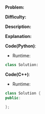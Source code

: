 **Problem:** 

**Difficulty:** 

**Description:** 

**Explanation:**
<text here>


**Code(Python)**:

* Runtime: 
```Python
class Solution:

```

**Code(C++)**:
* Runtime: 
```C++
class Solution {
public:

};
```
